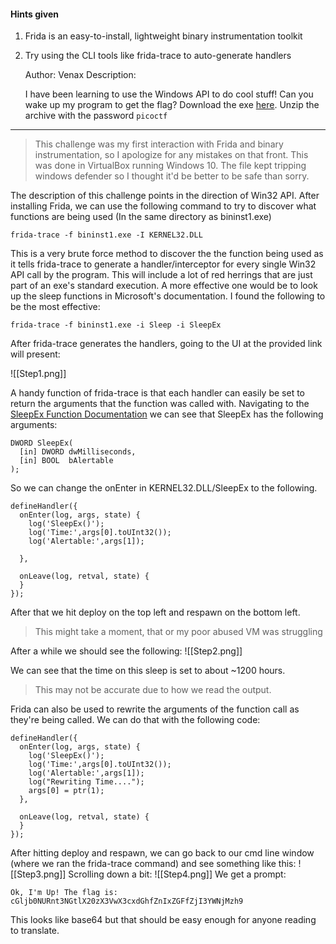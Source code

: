 
#### Hints given
1. Frida is an easy-to-install, lightweight binary instrumentation toolkit
2. Try using the CLI tools like frida-trace to auto-generate handlers

	Author: Venax
	Description:
	
	I have been learning to use the Windows API to do cool stuff! Can you wake up my program to get the flag? Download the exe [here](https://challenge-files.picoctf.net/c_verbal_sleep/c71239e2890bd0008ff9c1da986438d276e7a96ba123cb3bc7b04d5a3de27fe7/bininst1.zip). Unzip the archive with the password `picoctf`
---
>This challenge was my first interaction with Frida and binary instrumentation, so I apologize for any mistakes on that front.
>This was done in VirtualBox running Windows 10. The file kept tripping windows defender so I thought it'd be better to be safe than sorry.

The description of this challenge points in the direction of Win32 API. After installing Frida, we can use the following command to try to discover what functions are being used (In the same directory as bininst1.exe)
```
frida-trace -f bininst1.exe -I KERNEL32.DLL
```
This is a very brute force method to discover the the function being used as it tells frida-trace to generate a handler/interceptor for every single Win32 API call by the program. This will include a lot of red herrings that are just part of an exe's standard execution. A more effective one would be to look up the sleep functions in Microsoft's documentation. I found the following to be the most effective:
```
frida-trace -f bininst1.exe -i Sleep -i SleepEx
```

After frida-trace generates the handlers, going to the UI at the provided link will present:

![[Step1.png]]


A handy function of frida-trace is that each handler can easily be set to return the arguments that the function was called with. Navigating to the [SleepEx Function Documentation](https://learn.microsoft.com/en-us/windows/win32/api/synchapi/nf-synchapi-sleepex) we can see that SleepEx has the following arguments:

	DWORD SleepEx(
	  [in] DWORD dwMilliseconds,
	  [in] BOOL  bAlertable
	);

So we can change the onEnter in KERNEL32.DLL\/SleepEx to the following.
```
defineHandler({
  onEnter(log, args, state) {
    log('SleepEx()');
    log('Time:',args[0].toUInt32());
    log('Alertable:',args[1]);

  },

  onLeave(log, retval, state) {
  }
});
```

After that we hit deploy on the top left and respawn on the bottom left.
> This might take a moment, that or my poor abused VM was struggling

After a while we should see the following: 
![[Step2.png]]

We can see that the time on this sleep is set to about ~1200 hours.
> This may not be accurate due to how we read the output.

Frida can also be used to rewrite the arguments of the function call as they're being called. We can do that with the following code:
```
defineHandler({
  onEnter(log, args, state) {
    log('SleepEx()');
    log('Time:',args[0].toUInt32());
    log('Alertable:',args[1]);
    log("Rewriting Time....");
    args[0] = ptr(1);
  },

  onLeave(log, retval, state) {
  }
});
```

After hitting deploy and respawn, we can go back to our cmd line window (where we ran the frida-trace command) and see something like this:
![[Step3.png]]
Scrolling down a bit:
![[Step4.png]]
We get a prompt:
```
Ok, I'm Up! The flag is: cGljb0NURnt3NGtlX20zX3VwX3cxdGhfZnIxZGFfZjI3YWNjMzh9
```
This looks like base64 but that should be easy enough for anyone reading to translate.


